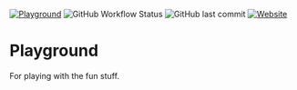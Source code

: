 [![Playground](https://img.shields.io/endpoint?url=https://cloud.cypress.io/badge/simple/y6v7an&style=flat&logo=cypress)](https://cloud.cypress.io/projects/y6v7an/runs)
![GitHub Workflow Status](https://img.shields.io/github/actions/workflow/status/JohanGuntherKrogevoll/playground/build-and-push-to-docker-hub.yml)
![GitHub last commit](https://img.shields.io/github/last-commit/JohanGuntherKrogevoll/playground)
[![Website](https://img.shields.io/website?url=https%3A%2F%2Fjgkplayground.azurewebsites.net)](https://jgkplayground.azurewebsites.net)

# Playground

For playing with the fun stuff.
